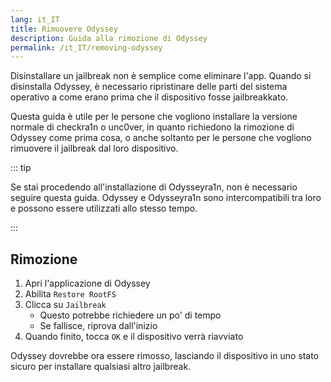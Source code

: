 ```yaml
---
lang: it_IT
title: Rimuovere Odyssey
description: Guida alla rimozione di Odyssey
permalink: /it_IT/removing-odyssey
---
```


Disinstallare un jailbreak non è semplice come eliminare l'app. Quando si disinstalla Odyssey, è necessario ripristinare delle parti del sistema operativo a come erano prima che il dispositivo fosse jailbreakkato.

Questa guida è utile per le persone che vogliono installare la versione normale di checkra1n o unc0ver, in quanto richiedono la rimozione di Odyssey come prima cosa, o anche soltanto per le persone che vogliono rimuovere il jailbreak dal loro dispositivo.

::: tip

Se stai procedendo all'installazione di Odysseyra1n, non è necessario seguire questa guida. Odyssey e Odysseyra1n sono intercompatibili tra loro e possono essere utilizzati allo stesso tempo.

:::


## Rimozione

1. Apri l'applicazione di Odyssey
1. Abilita `Restore RootFS`
1. Clicca su `Jailbreak`
    - Questo potrebbe richiedere un po' di tempo
    - Se fallisce, riprova dall'inizio
1. Quando finito, tocca `OK` e il dispositivo verrà riavviato

Odyssey dovrebbe ora essere rimosso, lasciando il dispositivo in uno stato sicuro per installare qualsiasi altro jailbreak.
